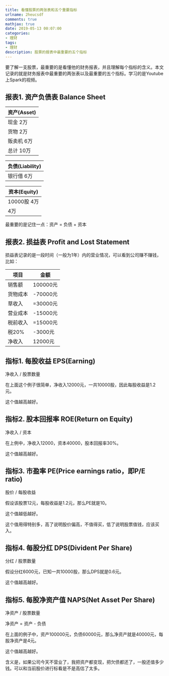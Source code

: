 ```yaml
---
title: 看懂股票的两张表和五个重要指标
urlname: 2heucsdf
comments: true
mathjax: true
date: 2019-05-13 00:07:00
categories:
- 理财
tags:
- 理财
description: 股票的报表中最重要的五个指标
---
```


要了解一支股票，最重要的是看懂他的财务报表，并且理解每个指标的含义。本文记录的就是财务报表中最重要的两张表以及最重要的五个指标。学习的是Youtube上Spark的视频。

## 报表1. 资产负债表 Balance Sheet

| 资产(Asset) |
| ----------- |
| 现金 2万    |
| 货物 2万    |
| 贩卖机 6万  |
| 总计 10万   |

| 负债(Liability) |
| --------------- |
| 银行借 6万      |

| 资本(Equity) |
| ------------ |
| 10000股 4万  |
| 4万          |

最重要的是记住一点：资产 = 负债 + 资本

## 报表2. 损益表 Profit and Lost Statement

损益表记录的是一段时间（一般为1年）内的营业情况，可以看到公司赚不赚钱，比如：

| 项目     | 金额     |
| -------- | -------- |
| 销售额   | 100000元 |
| 货物成本 | -70000元 |
| 草收入   | =30000元 |
| 营业成本 | -15000元 |
| 税前收入 | =15000元 |
| 税20%    | -3000元  |
| 净收入   | 12000元  |

## 指标1. 每股收益 EPS(Earning)

净收入 / 股票数量

在上面这个例子很简单，净收入12000元，一共10000股，因此每股收益是1.2元。

这个值越高越好。

## 指标2. 股本回报率 ROE(Return on Equity)

净收入 / 资本

在上例中，净收入12000，资本40000，股本回报率30%。

这个值越高越好。

## 指标3. 市盈率 PE(Price earnings ratio，即P/E ratio)

股价 / 每股收益

假设该股票12元，每股收益是1.2元，那么PE就是10。

这个值越低越好。

这个值用得特别多，高了说明股价偏高，不值得买，低了说明股票值钱，应该买入。

## 指标4. 每股分红 DPS(Divident Per Share)

分红 / 股票数量

假设分红6000元，已知一共10000股，那么DPS就是0.6元。

这个值越高越好。

## 指标5. 每股净资产值 NAPS(Net Asset Per Share)

净资产 / 股票数量

净资产 = 资产 - 负债

在上面的例子中，资产100000元，负债60000元，那么净资产就是40000元，每股净资产是4元。

这个值越高越好。

含义是，如果公司今天不营业了，我把资产都变现，把欠债都还了，一股还值多少钱。可以和当前股价进行标看是不是高估了太多。